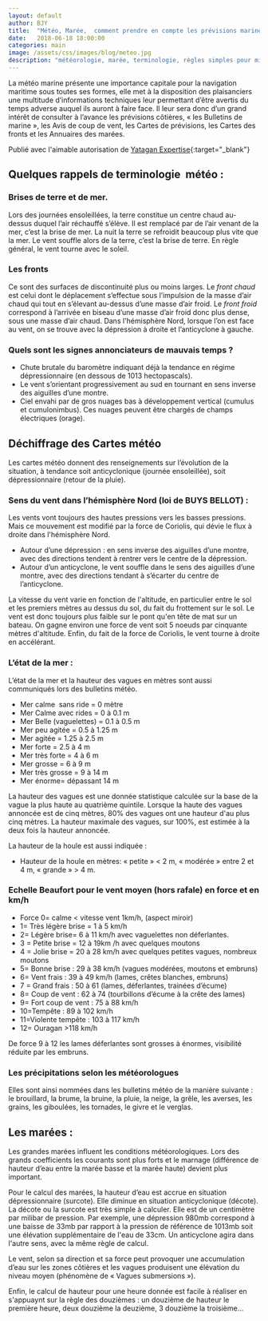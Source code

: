 ```yaml
---
layout: default
author: BJY
title:  "Météo, Marée,  comment prendre en compte les prévisions marines avant de naviguer ?"
date:   2018-06-18 18:00:00
categories: main
image: /assets/css/images/blog/meteo.jpg
description: "météorologie, marée, terminologie, règles simples pour mieux naviguer"
---
```

La météo marine présente une importance capitale pour la navigation maritime sous toutes ses formes, elle met à la disposition des plaisanciers une multitude d’informations techniques leur permettant d’être avertis du temps adverse auquel ils auront à faire face. Il leur sera donc d’un grand intérêt de consulter à l’avance les prévisions côtières, « les Bulletins de marine », les Avis de coup de vent, les Cartes de prévisions, les Cartes des fronts et les Annuaires des marées.<!--break-->

Publié avec l'aimable autorisation de [Yatagan Expertise](http://www.yatagan-expertises.com/){:target="_blank"}

## Quelques rappels de terminologie  météo :
### Brises de terre et de mer.
Lors des journées ensoleillées, la terre constitue un centre chaud au-dessus duquel l’air réchauffé s’élève. Il est remplacé par de l’air venant de la mer, c’est la brise de mer.
La nuit la terre se refroidit beaucoup plus vite que la mer. Le vent  souffle alors de la terre, c’est la brise de terre. En règle général, le vent tourne avec le soleil.

### Les fronts 
Ce sont des surfaces de discontinuité plus ou moins larges.
Le _front chaud_ est celui dont le déplacement s’effectue sous l’impulsion de la masse d’air chaud qui tout en s’élevant au-dessus d’une masse d’air froid.
Le _front froid_ correspond à l’arrivée en biseau d’une masse d’air froid donc plus dense, sous une masse d’air chaud.
Dans l'hémisphère Nord, lorsque l’on est face au vent, on se trouve avec la dépression à droite et l’anticyclone à gauche. 

### Quels sont les signes annonciateurs de mauvais temps ?
* Chute brutale du baromètre indiquant déjà la tendance en régime dépressionnaire      (en dessous de 1013 hectopascals).
* Le vent s’orientant progressivement au sud en tournant en sens inverse des aiguilles d’une montre. 
* Ciel envahi par de gros nuages bas à développement vertical (cumulus et cumulonimbus). Ces nuages peuvent être chargés de champs électriques (orage).

## Déchiffrage des Cartes météo
Les cartes météo donnent des renseignements sur l’évolution de la situation, à tendance soit anticyclonique (journée ensoleillée),  soit dépressionnaire (retour de la pluie).

### Sens du vent  dans l’hémisphère Nord (loi de BUYS BELLOT) :
Les vents vont toujours des hautes pressions vers les basses pressions. Mais ce mouvement est modifié par la force de Coriolis, qui dévie le flux à droite dans l'hémisphère Nord.
* Autour d’une dépression : en sens inverse des aiguilles d’une montre, avec des directions tendent à rentrer vers le centre de la dépression.
* Autour d’un anticyclone, le vent souffle dans le sens des aiguilles d’une montre, avec des directions tendant à s’écarter du centre de l’anticyclone.

La vitesse du vent varie en fonction de l'altitude, en particulier entre le sol et les premiers mètres au dessus du sol, du fait du frottement sur le sol. Le vent est donc toujours plus faible sur le pont qu'en tête de mat sur un bateau. On gagne environ une force de vent soit 5 noeuds par cinquante mètres d'altitude. Enfin, du fait de la force de Coriolis, le vent tourne à droite en accélérant.

### L’état de la mer :
L’état de la mer et la hauteur des vagues en mètres sont aussi communiqués lors des bulletins météo.
* Mer calme  sans ride = 0 mètre
* Mer Calme avec rides = 0 à 0.1 m
* Mer Belle (vaguelettes) = 0.1 à 0.5 m
* Mer peu agitée = 0.5 à 1.25 m
* Mer agitée = 1.25 à 2.5 m
* Mer forte = 2.5 à 4 m
* Mer très forte = 4 à 6 m
* Mer grosse = 6 à 9 m
* Mer très grosse = 9 à 14 m
* Mer énorme= dépassant 14 m

La hauteur des vagues est une donnée statistique calculée sur la base de la vague la plus haute au quatrième quintile. Lorsque la haute des vagues annoncée est de cinq mètres, 80% des vagues ont une hauteur d'au plus cinq mètres. La hauteur maximale des vagues, sur 100%, est estimée à la deux fois la hauteur annoncée.

La hauteur de la houle est aussi indiquée :
* Hauteur de la houle en mètres: « petite » < 2 m, « modérée » entre 2 et 4 m, « grande » > 4 m.

### Echelle Beaufort pour le vent moyen (hors rafale) en force et en km/h
* Force 0= calme < vitesse vent 1km/h,   (aspect miroir)
* 1= Très légère brise = 1 à 5 km/h
* 2= Légère brise= 6 à 11 km/h avec vaguelettes non déferlantes.
* 3 = Petite brise = 12 à 19km /h avec quelques moutons
* 4 = Jolie brise = 20 à 28 km/h avec quelques petites vagues, nombreux moutons
* 5= Bonne brise : 29 à 38 km/h (vagues modérées, moutons et embruns)
* 6= Vent frais : 39 à 49 km/h (lames, crêtes blanches, embruns)
* 7 = Grand frais : 50 à 61 (lames, déferlantes, trainées d’écume)
* 8= Coup de vent : 62 à 74 (tourbillons d’écume à la crête des lames)
* 9= Fort coup de vent : 75 à 88 km/h
* 10=Tempête : 89 à 102 km/h
* 11=Violente tempête : 103 à 117 km/h
* 12= Ouragan >118 km/h

De force 9 à 12 les lames déferlantes sont grosses à énormes, visibilité réduite par les embruns.

### Les précipitations selon les météorologues  
Elles sont ainsi nommées  dans les bulletins météo de la manière suivante : le brouillard, la brume, la bruine, la pluie, la neige, la grêle, les averses, les grains, les giboulées, les tornades, le givre et le verglas.
  
## Les marées :
Les grandes  marées influent les conditions météorologiques. Lors des grands coefficients les courants sont plus forts et le marnage (différence de hauteur d’eau entre la marée basse et la marée haute) devient plus important.

Pour le calcul des marées, la hauteur d’eau est accrue en situation dépressionnaire (surcote). Elle diminue en situation anticyclonique (décote). La décote ou la surcote est très simple à calculer. Elle est de un centimètre par milibar de pression. Par exemple, une dépression 980mb correspond à une baisse de 33mb par rapport à la pression de référence de 1013mb soit une élévation supplémentaire de l'eau de 33cm. Un anticyclone agira dans l'autre sens, avec la même règle de calcul.

Le vent, selon sa direction et sa force peut provoquer une accumulation d’eau sur les zones côtières et les vagues produisent une élévation du niveau moyen (phénomène de « Vagues submersions »).

Enfin, le calcul de hauteur pour une heure donnée est facile à réaliser en s'appuaynt sur la règle des douzièmes : un douzième de hauteur le première heure, deux douzième la deuzième, 3 douzième la troisième...
